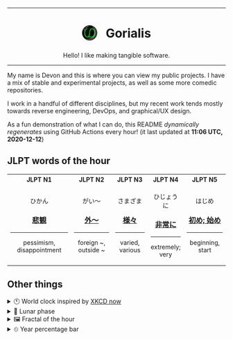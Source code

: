 ***

<h1 align="center">
<sub>
    <img src="readme/resources/avatar.png" height="36">
</sub>
&nbsp;
Gorialis
</h1>
<p align="center">
Hello! I like making tangible software.
</p>

***

My name is Devon and this is where you can view my public projects. I have a mix of stable and experimental projects, as well as some more comedic repositories.

I work in a handful of different disciplines, but my recent work tends mostly towards reverse engineering, DevOps, and graphical/UX design.

As a fun demonstration of what I can do, this README *dynamically regenerates* using GitHub Actions every hour! (it last updated at **11:06 UTC, 2020-12-12**)

<h2>JLPT words of the hour</h2>
<table>
    <tr>
        <th>JLPT N1</th>
        <th>JLPT N2</th>
        <th>JLPT N3</th>
        <th>JLPT N4</th>
        <th>JLPT N5</th>
    </tr>
    <tr>
        <td>
            <p align="center">ひかん</p>
            <h3 align="center"><b><a href="https://jisho.org/search/%E6%82%B2%E8%A6%B3">悲観</a></b></h3>
            <hr>
            <p align="center">pessimism,<wbr> disappointment</p>
        </td>
        <td>
            <p align="center">がい～</p>
            <h3 align="center"><b><a href="https://jisho.org/search/%E5%A4%96%EF%BD%9E">外～</a></b></h3>
            <hr>
            <p align="center">foreign ~,<wbr> outside ~</p>
        </td>
        <td>
            <p align="center">さまざま</p>
            <h3 align="center"><b><a href="https://jisho.org/search/%E6%A7%98%E3%80%85">様々</a></b></h3>
            <hr>
            <p align="center">varied,<wbr> various</p>
        </td>
        <td>
            <p align="center">ひじょうに</p>
            <h3 align="center"><b><a href="https://jisho.org/search/%E9%9D%9E%E5%B8%B8%E3%81%AB">非常に</a></b></h3>
            <hr>
            <p align="center">extremely;<br> very</p>
        </td>
        <td>
            <p align="center">はじめ</p>
            <h3 align="center"><b><a href="https://jisho.org/search/%E5%88%9D%E3%82%81%3B%20%E5%A7%8B%E3%82%81">初め; 始め</a></b></h3>
            <hr>
            <p align="center">beginning,<wbr> start</p>
        </td>
    </tr>
</table>

<h2>Other things</h2>
<details>
<summary>🕚  World clock inspired by <a href="https://xkcd.com/now">XKCD now</a></summary>

> <img src="generated/now.png" width="512">

</details>
<details>
<summary>🌙 Lunar phase</summary>

The moon is approximately 94.54% through its phase ().

</details>
<details>
<summary>&#x1f5bc; Fractal of the hour</summary>

> <img src="generated/fractal.png" width="512">

</details>
<details>
<summary>&#x23f2; Year percentage bar</summary>
<pre><code>2020 [██████████████████▁▁] 94.66%</code></pre>
</details>
